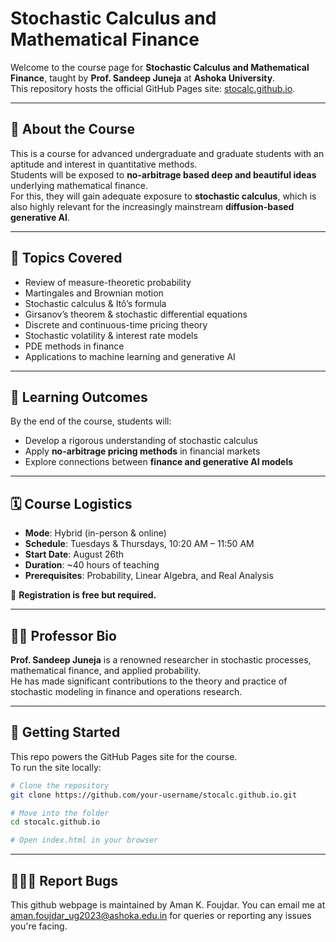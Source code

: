 # Stochastic Calculus and Mathematical Finance

Welcome to the course page for **Stochastic Calculus and Mathematical Finance**, taught by **Prof. Sandeep Juneja** at **Ashoka University**.  
This repository hosts the official GitHub Pages site: [stocalc.github.io](https://stocalc.github.io).

---

## 📖 About the Course
This is a course for advanced undergraduate and graduate students with an aptitude and interest in quantitative methods.  
Students will be exposed to **no-arbitrage based deep and beautiful ideas** underlying mathematical finance.  
For this, they will gain adequate exposure to **stochastic calculus**, which is also highly relevant for the increasingly mainstream **diffusion-based generative AI**.

---

## 📝 Topics Covered
- Review of measure-theoretic probability  
- Martingales and Brownian motion  
- Stochastic calculus & Itô’s formula  
- Girsanov’s theorem & stochastic differential equations  
- Discrete and continuous-time pricing theory  
- Stochastic volatility & interest rate models  
- PDE methods in finance  
- Applications to machine learning and generative AI  

---

## 🎯 Learning Outcomes
By the end of the course, students will:  
- Develop a rigorous understanding of stochastic calculus  
- Apply **no-arbitrage pricing methods** in financial markets  
- Explore connections between **finance and generative AI models**  

---

## 🗓 Course Logistics
- **Mode**: Hybrid (in-person & online)  
- **Schedule**: Tuesdays & Thursdays, 10:20 AM – 11:50 AM  
- **Start Date**: August 26th  
- **Duration**: ~40 hours of teaching  
- **Prerequisites**: Probability, Linear Algebra, and Real Analysis  

📌 **Registration is free but required.**

---

## 👨‍🏫 Professor Bio
**Prof. Sandeep Juneja** is a renowned researcher in stochastic processes, mathematical finance, and applied probability.  
He has made significant contributions to the theory and practice of stochastic modeling in finance and operations research.  

---

## 🚀 Getting Started
This repo powers the GitHub Pages site for the course.  
To run the site locally:  

```bash
# Clone the repository
git clone https://github.com/your-username/stocalc.github.io.git

# Move into the folder
cd stocalc.github.io

# Open index.html in your browser
```
---

## 👨🏻‍💻 Report Bugs 
This github webpage is maintained by Aman K. Foujdar. You can email me at aman.foujdar_ug2023@ashoka.edu.in for queries or reporting any issues you're facing.
